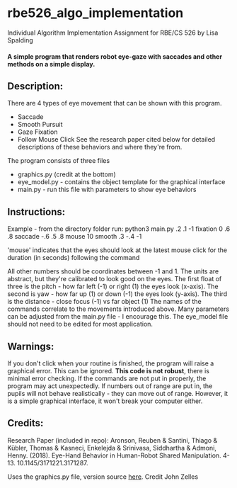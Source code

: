 # rbe526_algo_implementation
Individual Algorithm Implementation Assignment for RBE/CS 526 by Lisa Spalding

#### A simple program that renders robot eye-gaze with saccades and other methods on a simple display. 

## Description: 
There are 4 types of eye movement that can be shown with this program. 
* Saccade
* Smooth Pursuit
* Gaze Fixation
* Follow Mouse Click
See the research paper cited below for detailed descriptions of these behaviors and where they're from.
  
The program consists of three files
* graphics.py (credit at the bottom)
* eye_model.py - contains the object template for the graphical interface
* main.py - run this file with parameters to show eye behaviors

## Instructions:
Example - from the directory folder run: python3 main.py .2 .1 -1 fixation 0 .6 .8 saccade -.6 .5 .8 mouse 10 smooth .3 -.4 -1

'mouse' indicates that the eyes should look at the latest mouse click for the duration (in seconds) following the command

All other numbers should be coordinates between -1 and 1. The units are abstract, but they're calibrated to look good on the eyes. 
The first float of three is the pitch - how far left (-1) or right (1) the eyes look (x-axis).
The second is yaw - how far up (1) or down (-1) the eyes look (y-axis).
The third is the distance - close focus (-1) vs far object (1)
The names of the commands correlate to the movements introduced above.
Many parameters can be adjusted from the main.py file - I encourage this. 
The eye_model file should not need to be edited for most application. 

## Warnings:
If you don't click when your routine is finished, the program will raise a graphical error. This can be ignored. 
**This code is not robust**, there is minimal error checking. If the commands are not put in properly, the program may act unexpectedly. 
If numbers out of range are put in, the pupils will not behave realistically - they can move out of range. 
However, it is a simple graphical interface, it won't break your computer either. 


## Credits:
Research Paper (included in repo):
Aronson, Reuben & Santini, Thiago & Kübler, Thomas & Kasneci, Enkelejda & Srinivasa, Siddhartha & Admoni, Henny. (2018). Eye-Hand Behavior in Human-Robot Shared Manipulation. 4-13. 10.1145/3171221.3171287.

Uses the graphics.py file, version source [here](https://stackoverflow.com/questions/15886455/simple-graphics-for-python).
Credit John Zelles
